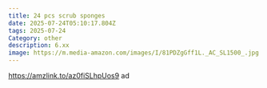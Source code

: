 ```yaml
---
title: 24 pcs scrub sponges
date: 2025-07-24T05:10:17.804Z
tags: 2025-07-24
Category: other
description: 6.xx
image: https://m.media-amazon.com/images/I/81PDZgGff1L._AC_SL1500_.jpg
---
```

https://amzlink.to/az0fiSLhpUos9 ad